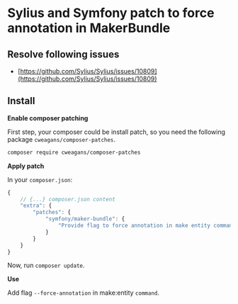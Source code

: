 # Sylius and Symfony patch to force annotation in MakerBundle

## Resolve following issues

- [https://github.com/Sylius/Sylius/issues/10809](https://github.com/Sylius/Sylius/issues/10809)

## Install

**Enable composer patching**

First step, your composer could be install patch, so you need the following package `cweagans/composer-patches`.

```bash
composer require cweagans/composer-patches
```

**Apply patch**

In your `composer.json`:

```js
{
    // {...} composer.json content
    "extra": {
        "patches": {
            "symfony/maker-bundle": {
                "Provide flag to force annotation in make entity command": "https://raw.githubusercontent.com/PaulWeinsberg/maker-force-annotation/master/maker-force-annotation-flag.patch"
            }
        }
    }
}
```

Now, run `composer update`.

**Use**

Add flag `--force-annotation` in make:entity `command`.
